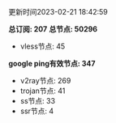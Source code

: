 更新时间2023-02-21 18:42:59

**总订阅: 207**
**总节点: 50296**
- vless节点: 45

**google ping有效节点: 347**
- v2ray节点: 269
- trojan节点: 41
- ss节点: 33
- ssr节点: 4
